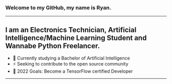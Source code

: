 ### Welcome to my GitHub, my name is Ryan.

---

## I am an Electronics Technician, Artificial Intelligence/Machine Learning Student and Wannabe Python Freelancer.
- :robot: Currently studying a Bachelor of Artificial Intelligence
- :zap: Seeking to contribute to the open source community
- :dart: 2022 Goals: Become a TensorFlow certified Developer

---
